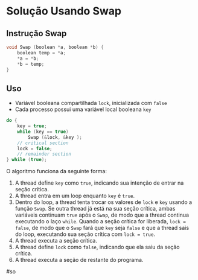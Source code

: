 
# Solução Usando Swap

## Instrução Swap

```c
void Swap (boolean *a, boolean *b) {
	boolean temp = *a;
	*a = *b;
	*b = temp;
}
```

## Uso

- Variável booleana compartilhada `lock`, inicializada com `false`
- Cada processo possui uma variável local booleana `key`

```c
do {
	key = true;
	while (key == true)
		Swap (&lock, &key );
	// critical section
	lock = false;
	// remainder section
} while (true);
```

O algoritmo funciona da seguinte forma:

1.  A thread define `key` como `true`, indicando sua intenção de entrar na seção crítica.
2.  A thread entra em um loop enquanto `key` é `true`.
3.  Dentro do loop, a thread tenta trocar os valores de `lock` e `key` usando a função `Swap`. Se outra thread já está na sua seção crítica, ambas variáveis continuam `true` após o `Swap`, de modo que a thread continua executando o laço `while`. Quando a seção crítica for liberada, `lock = false`, de modo que o `Swap` fará que `key` seja `false` e que a thread sais do loop, executando sua seção crítica com `lock = true`. 
4.  A thread executa a seção crítica.
5.  A thread define `lock` como `false`, indicando que ela saiu da seção crítica.
6.  A thread executa a seção de restante do programa.

#so

